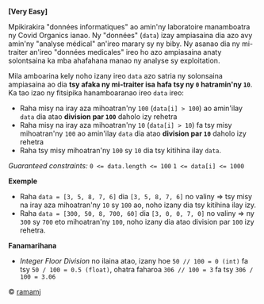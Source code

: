 __[Very Easy]__

Mpikirakira "données informatiques" ao amin'ny laboratoire manamboatra ny Covid Organics ianao. Ny "données" (`data`) izay ampiasaina dia azo avy amin'ny "analyse médical" an'ireo marary sy ny biby.
Ny asanao dia ny mi-traiter an'ireo "données medicales" ireo ho azo ampiasaina anaty solontsaina ka mba ahafahana manao ny analyse sy exploitation. 

Mila amboarina kely noho izany ireo `data` azo satria ny solonsaina ampiasaina ao dia **tsy afaka ny mi-traiter isa hafa tsy ny `0` hatramin'ny `10`**. Ka tao izao ny fitsipika hanamboaranao ireo `data` ireo:
- Raha misy na iray aza mihoatran'ny `100` (`data[i] > 100`) ao amin'ilay `data` dia atao **division par `100`** daholo izy rehetra
- Raha misy na iray aza mihoatran'ny `10` (`data[i] > 10`) fa tsy misy mihoatran'ny `100` ao amin'ilay `data` dia atao **division par `10`** daholo izy rehetra
- Raha tsy misy mihoatran'ny `100` sy `10` dia tsy kitihina ilay `data`.

*Guaranteed constraints:*
`0 <= data.length <= 100`
`1 <= data[i] <= 1000`

__Exemple__
- Raha `data = [3, 5, 8, 7, 6]` dia `[3, 5, 8, 7, 6]` no valiny => tsy misy na iray aza mihoatran'ny `10` sy `100` ao, noho izany dia tsy kitihina ilay izy.
- Raha `data = [300, 50, 8, 700, 60]` dia `[3, 0, 0, 7, 0]` no valiny => ny `300` sy `700` eto mihoatran'ny `100`, noho izany dia atao division par `100` izy rehetra.

**Fanamarihana**
- *Integer Floor Division* no ilaina atao, izany hoe `50 // 100 = 0 (int)` fa tsy `50 / 100 = 0.5 (float)`, ohatra faharoa `306 // 100 = 3` fa tsy `306 / 100 = 3.06`

© [ramamj](https://app.codesignal.com/profile/ramamj)

